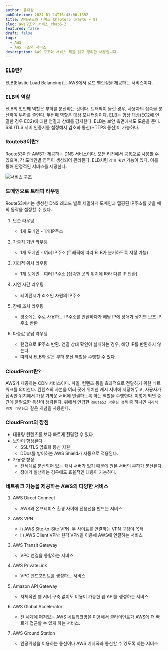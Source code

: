 ```yaml
---
author: 유대상
pubDatetime: 2024-01-24T16:43:06.135Z
title: AWS구조와 서비스 Chapter5 (Part6 ~ 9)
slug: aws구조와_서비스_chap5-2
featured: false
draft: false
tags:
  - AWS
  - AWS 구조와 서비스
description: AWS 구조와 서비스 책을 읽고 정리한 내용입니다.
---
```


### ELB란?

ELB(Elastic Load Balancing)는 AWS에서 로드 밸런싱을 제공하는 서비스이다.

### ELB의 역할

ELB의 첫번째 역할은 부하를 분산하는 것이다. 트래픽이 몰린 경우, 사용자의 접속을 분산하여 부하를 줄인다. 두번째 역할은 대상 모니터링이다. ELB는 항상 대상(EC2에 연결한 경우 EC2)에 대한 연결과 상태를 감지한다. ELB는 보안 측면에서도 도움을 준다. SSL/TLS 서버 인증서를 설정해서 암호화 통신(HTTPS 통신)이 가능하다.

### Route53이란?

Route53이란 AWS가 제공하는 DNS 서비스이다. 모든 리전에서 공통으로 사용할 수 있으며, 각 도메인별 영역이 생성되어 관리된다. ELB처럼 `상태 확인` 기능이 있다. 이를 통해 안정적인 서비스를 제공한다.

![서비스 구조](https://user-images.githubusercontent.com/46208349/158207198-3cfdeeff-b1e9-46fb-a41e-acf58fbf6752.png)

### 도메인으로 트래픽 라우팅

Route53에서는 생성한 DNS 레코드 별로 세밀하게 도메인과 맵핑된 IP주소를 찾을 때의 동작을 설정할 수 있다.

1. 단순 라우팅

   - 1개 도메인 - 1개 IP주소

2. 가중치 기반 라우팅

   - 1개 도메인 - 여러 IP주소 (트래픽에 따라 ELB가 분기하도록 지정 가능)

3. 지리적 위치 라우팅

   - 1개 도메인 - 여러 IP주소 (접속한 곳의 위치에 따라 다른 IP 반환)

4. 지연 시간 라우팅
   - 레이턴시가 최소인 자원의 IP주소
5. 장애 조치 라우팅
   - 평소에는 주로 사용하는 IP주소를 반환하다가 해당 IP에 장애가 생기면 보조 IP 주소 반환
6. 다중값 응답 라우팅
   - 랜덤으로 IP주소 반환. 연결 상태 확인이 실패하는 경우, 해당 IP를 반환하지 않는다.
   - 따라서 ELB와 같은 부하 분산 역할을 수행할 수 있다.

### CloudFront란?

AWS가 제공하는 CDN 서비스이다. 파일, 컨텐츠 등을 효과적으로 전달하기 위한 네트워크를 의미한다. 컨텐츠의 사본을 여러 곳에 위치한 캐시 서버에 저장해두고, 사용자가 접속한 위치에서 가장 가까운 서버에 연결하도록 하는 역할을 수행한다. 이렇게 되면 중간에 불필요한 통신이 생략된다. 위에서 언급한 `Route53 라우팅 정책` 중 하나인 `지리적 위치 라우팅`과 같은 개념을 사용한다.

### CloudFront의 장점

- 대용량 컨텐츠를 보다 빠르게 전달할 수 있다.
- 보안이 향상된다.
  - SSL/TLS 암호화 통신 지원
  - DDos를 방어하는 AWS Shield가 자동으로 적용된다.
- 가용성 향상
  - 전세계로 분산되어 있는 캐시 서버가 있기 때문에 원본 서버의 부하가 분산된다.
  - 장애가 발생하는 경우에도 효율적인 대응이 가능하다.

### 네트워크 기능을 제공하는 AWS의 다양한 서비스

1. AWS Direct Connect

   - AWS와 온프레미스 환경 사이에 전용선을 만드는 서비스

2. AWS VPN

   - i) AWS Site-to-Site VPN: 두 사이트를 연결하는 VPN 구성이 목적
   - ii) AWS Client VPN: 원격 VPN을 이용해 AWS에 연결하는 서비스

3. AWS Transit Gateway

   - VPC 연결을 통합하는 서비스

4. AWS PrivateLink
   - VPC 엔드포인트를 생성하는 서비스
5. Amazon API Gateway
   - 자체적인 웹 서버 구축 없이도 이용이 가능한 웹 API를 생성하는 서비스
6. AWS Global Accelerator
   - 전 세계에 퍼져있는 AWS 네트워크망을 이용해서 클라이언트가 AWS에 더 빠르게 접근할 수 있게 하는 서비스.
7. AWS Ground Station
   - 인공위성을 이용하는 통신이나 AWS 기지국과 통신할 수 있도록 하는 서비스
